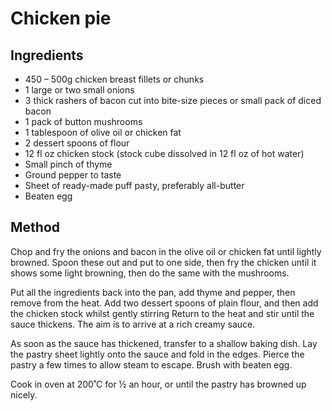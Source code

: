 # Chicken pie

## Ingredients

* 450 – 500g chicken breast fillets or chunks
* 1 large or two small onions
* 3 thick rashers of bacon cut into bite-size pieces or small pack of diced bacon
* 1 pack of button mushrooms
* 1 tablespoon of olive oil or chicken fat
* 2 dessert spoons of flour
* 12 fl oz chicken stock (stock cube dissolved in 12 fl oz of hot water)
* Small pinch of thyme
* Ground pepper to taste
* Sheet of ready-made puff pasty, preferably all-butter
* Beaten egg

## Method

Chop and fry the onions and bacon in the olive oil or chicken fat until lightly browned. Spoon these out and put to one side, then fry the chicken until it shows some light browning, then do the same with the mushrooms.

Put all the ingredients back into the pan, add thyme and pepper, then remove from the heat. Add two dessert spoons of plain flour, and then add the chicken stock whilst gently stirring Return to the heat and stir until the sauce thickens. The aim is to arrive at a rich creamy sauce.

As soon as the sauce has thickened, transfer to a shallow baking dish. Lay the pastry sheet lightly onto the sauce and fold in the edges. Pierce the pastry a few times to allow steam to escape. Brush with beaten egg.

Cook in oven at 200˚C for ½ an hour, or until the pastry has browned up nicely.